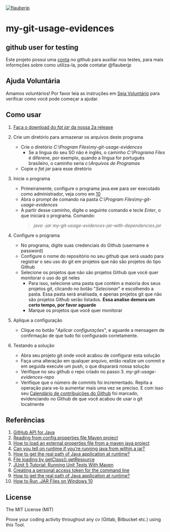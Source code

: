 [![flauberjp](https://circleci.com/gh/flauberjp/my-git-usage-evidences.svg?style=shield)](https://circleci.com/gh/flauberjp/my-git-usage-evidences/tree/master)
# my-git-usage-evidences

## github user for testing

Este projeto possui uma [conta](https://github.com/mygitusageevicencesapp) no github para auxiliar nos testes, para mais informções sobre como utiliza-la, pode contatar @flauberjp

## Ajuda Voluntária
Amamos voluntários! Por favor leia as instruções em [Seja Voluntário](CONTRIBUTING.md) para verificar como você pode começar a ajudar.

## Como usar

1. [Faça o download do _fat jar_ da nossa 2a release](https://github.com/flauberjp/my-git-usage-evidences/releases/tag/1.1-SNAPSHOT)

2. Crie um diretório para armazenar os arquivos deste programa
    * Crie o diretório _C:\Program Files\my-git-usage-evidences_
      * Se a língua do seu SO não é inglês, o caminho _C:\Programa Files_ é diferene, 
       por exemplo, quando a língua for português brasileiro, o caminho seria _c:\Arquivos de Programas_
    * Copie o _fat jar_ para esse diretório

3. Inicie o programa
    * Primeiramente, configure o programa java.exe para ser executado como administrador, 
    veja como em [10](https://appuals.com/how-to-run-jar-files-on-windows-10/)
    * Abra o prompt de comando 
    na pasta _C:\Program Files\my-git-usage-evidences_
    * A partir desse caminho, digite o seguinte comando e tecle _Enter_, o que iniciará o programa. 
    Comando: 
      > _java -jar my-git-usage-evidences-jar-with-dependencies.jar_

4. Configure o programa
    * No programa, digite suas credenciais do Github 
    (username e password)
    * Configure o nome do repositório no seu github que será usado
    para registrar o seu uso do git em projetos que não são projetos 
    do tipo Github
    * Selecione os projetos que não são projetos Github que você quer
    monitorar o uso do git neles
      * Para isso, selecione uma pasta que contém a maioria dos seus
      projetos git, clicando no botão "_Selecionar_" e escolhendo a pasta.
      Essa pasta será analisada, e apenas projetos git que não são projetos
      Github serão listados. 
      **Essa analise demora um certo tempo, por favor aguarde**
      * Marque os projetos que você quer monitorar

5. Aplique a configuração
    * Clique no botão "_Aplicar configurações_", e aguarde a mensagem
    de confirmação de que tudo foi configurado corretamente. 

6. Testando a solução
    * Abra seu projeto git onde você acabou de configurar esta solução
    * Faça uma alteração em qualquer arquivo, então realize um commit 
    e em seguida execute um push, o que disparará nossa solução
    * Verifique no seu github o repo criado no passo 3. _my-git-usage-evidences-repo_
    * Verifique que o número de commits foi incrementado. 
    Repita a operação para ve-lo aumentar mais uma vez se preciso.
    E com isso seu [Calendário de contribuições do Github](https://help.github.com/pt/github/setting-up-and-managing-your-github-profile/viewing-contributions-on-your-profile#contributions-calendar) 
    foi marcado, evidenciando no Github de que você acabou de usar o git localmente

## Referências
1. [GitHub API for Java](https://github-api.kohsuke.org/)
2. [Reading from config.properties file Maven project](https://stackoverflow.com/questions/35008377/reading-from-config-properties-file-maven-project)
3. [How to load an external properties file from a maven java project](https://stackoverflow.com/questions/34712885/how-to-load-an-external-properties-file-from-a-maven-java-project)
4. [Can you tell on runtime if you're running java from within a jar?](https://stackoverflow.com/questions/482560/can-you-tell-on-runtime-if-youre-running-java-from-within-a-jar)
5. [How to get the real path of Java application at runtime?](https://stackoverflow.com/questions/4032957/how-to-get-the-real-path-of-java-application-at-runtime)
6. [File loading by getClass().getResource](https://stackoverflow.com/questions/14089146/file-loading-by-getclass-getresource)
7. [JUnit 5 Tutorial: Running Unit Tests With Maven](https://www.petrikainulainen.net/programming/testing/junit-5-tutorial-running-unit-tests-with-maven/)
8. [Creating a personal access token for the command line](https://help.github.com/en/github/authenticating-to-github/creating-a-personal-access-token-for-the-command-line)
9. [How to get the real path of Java application at runtime?](https://stackoverflow.com/a/43553093/6771132)
10. [How to Run .JAR Files on Windows 10](https://appuals.com/how-to-run-jar-files-on-windows-10/)


## License
The MIT License (MIT)

Prove your coding activity throughout any cv (Gitlab, Bitbucket etc.)  using this Tool. 
